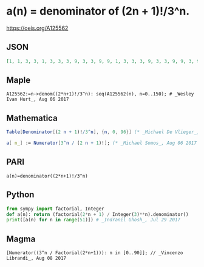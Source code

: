 # a\(n\) \= denominator of \(2n \+ 1\)\!/3^n\.
https://oeis.org/A125562
## JSON
```JSON
[1, 1, 3, 3, 1, 3, 3, 3, 9, 3, 3, 9, 9, 1, 3, 3, 3, 9, 3, 3, 9, 9, 3, 9, 9, 9, 27, 3, 3, 9, 9, 3, 9, 9, 9, 27, 9, 9, 27, 27, 1, 3, 3, 3, 9, 3, 3, 9, 9, 3, 9, 9, 9, 27, 3, 3, 9, 9, 3, 9, 9, 9, 27, 9, 9, 27, 27, 3, 9, 9, 9, 27, 9, 9, 27, 27, 9, 27, 27, 27, 81, 3, 3, 9, 9, 3, 9, 9, 9, 27, 9, 9, 27, 27, 3, 9, 9]
```
## Maple
```Maple
A125562:=n->denom((2*n+1)!/3^n): seq(A125562(n), n=0..150); # _Wesley Ivan Hurt_, Aug 06 2017
```
## Mathematica
```Mathematica
Table[Denominator[(2 n + 1)!/3^n], {n, 0, 96}] (* _Michael De Vlieger_, Jul 29 2017 *)
```
```Mathematica
a[ n_] := Numerator[3^n / (2 n + 1)!]; (* _Michael Somos_, Aug 06 2017 *)
```
## PARI
```PARI
a(n)=denominator((2*n+1)!/3^n)
```
## Python
```Python
from sympy import factorial, Integer
def a(n): return (factorial(2*n + 1) / Integer(3)**n).denominator()
print([a(n) for n in range(51)]) # _Indranil Ghosh_, Jul 29 2017
```
## Magma
```Magma
[Numerator((3^n / Factorial(2*n+1))): n in [0..90]]; // _Vincenzo Librandi_, Aug 08 2017
```
